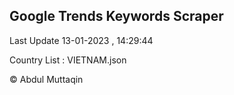 

## Google Trends Keywords Scraper 
 
Last Update 13-01-2023 , 14:29:44

Country List :
VIETNAM.json



© Abdul Muttaqin 
